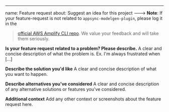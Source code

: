 ---

name: Feature request
about: Suggest an idea for this project
---> **Note**: If your feature-request is not related to `appsync-modelgen-plugin`, please log it in the

> [official AWS Amplify CLI repo](https://github.com/aws-amplify/amplify-cli/issues). We value your feedback and will
> take them seriously.

**Is your feature request related to a problem? Please describe.**
A clear and concise description of what the problem is. Ex. I'm always frustrated when [...]

**Describe the solution you'd like**
A clear and concise description of what you want to happen.

**Describe alternatives you've considered**
A clear and concise description of any alternative solutions or features you've considered.

**Additional context**
Add any other context or screenshots about the feature request here.
